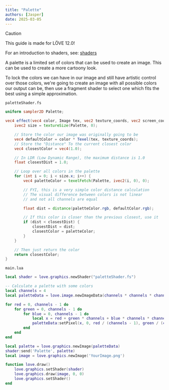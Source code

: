 ```yaml
---
title: "Palette"
authors: [Jasper]
date: 2025-03-05
---
```


> [!CAUTION]
> This guide is made for LÖVE 12.0!


For an introduction to shaders, see: [shaders](shaders)

A palette is a limited set of colors that can be used to create an image. This can be used to create a more cartoony look.

To lock the colors we can have in our image and still have artistic control over those colors, we're going to create an image with all possible colors our output can be, then use a fragment shader to select one which fits the best using a simple approximation.

`paletteShader.fs`
```glsl
uniform sampler2D Palette;

vec4 effect(vec4 color, Image tex, vec2 texture_coords, vec2 screen_coords) {
    ivec2 size = textureSize(Palette, 0);

    // Store the color our image was originally going to be
    vec4 defaultColor = color * Texel(tex, texture_coords);
    // Store the "Distance" To the current closest color
    vec4 closestColor = vec4(1.0);

    // In LDR (Low Dynamic Range), the maximum distance is 1.0
    float closestDist = 1.0;

    // Loop over all colors in the palette
    for (int i = 0; i < size.x; i++) {
        vec4 paletteColor = texelFetch(Palette, ivec2(i, 0), 0);

        // FYI, this is a very simple color distance calculation
        // The visual difference between colors is not linear
        // and not all channels are equal

        float dist = distance(paletteColor.rgb, defaultColor.rgb);

        // If this color is closer than the previous closest, use it
        if (dist < closestDist) {
            closestDist = dist;
            closestColor = paletteColor;
        }
    }

    // Then just return the color
    return closestColor;
}
```

`main.lua`
```lua
local shader = love.graphics.newShader("paletteShader.fs")

-- Calculate a palette with some colors
local channels = 4
local paletteData = love.image.newImageData(channels * channels * channels, 1)

for red = 0, channels - 1 do
    for green = 0, channels - 1 do
        for blue = 0, channels - 1 do
            local x = red + green * channels + blue * channels * channels
            paletteData:setPixel(x, 0, red / (channels - 1), green / (channels - 1), blue / (channels - 1), 1)
        end
    end
end

local palette = love.graphics.newImage(paletteData)
shader:send('Palette', palette)
local image = love.graphics.newImage('YourImage.png')

function love.draw()
    love.graphics.setShader(shader)
    love.graphics.draw(image, 0, 0)
    love.graphics.setShader()
end
```